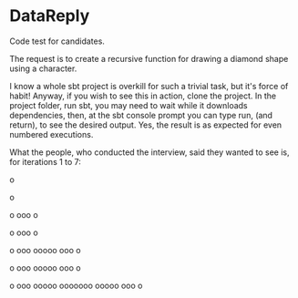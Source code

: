 # DataReply
Code test for candidates.

The request is to create a recursive function for drawing a diamond shape using a character.

I know a whole sbt project is overkill for such a trivial task, but it's force of habit! Anyway, if you wish to see this in action, clone the project. In the project folder, run sbt, you may need to wait while it downloads dependencies, then, at the sbt console prompt you can type run, (and return), to see the desired output. Yes, the result is as expected for even numbered executions.

What the people, who conducted the interview, said they wanted to see is,
for iterations 1 to 7:

o

o
 
 o
ooo
 o
  
 o
ooo
 o
  
  o
 ooo
ooooo
 ooo
  o
   
  o
 ooo
ooooo
 ooo
  o
   
   o
  ooo
 ooooo
ooooooo
 ooooo
  ooo
   o

   
